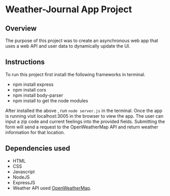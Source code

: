 # Weather-Journal App Project

## Overview

The purpose of this project was to create an asynchronous web app that uses a web API and user data to dynamically update the UI. 

## Instructions

To run this project first install the following frameworks in terminal.

* npm install express
* npm install cors
* npm install body-parser
* npm install to get the node modules

After installed the above , run `node server.js` in the terminal. Once the app is running visit localhost:3005 in the browser to view the app. The user can input a zip code and current feelings into the provided fields. Submitting the form will send a request to the OpenWeatherMap API and return weather information for that location.

## Dependencies used

* HTML
* CSS
* Javascript
* NodeJS
* ExpressJS
* Weather API used [OpenWeatherMap](https://openweathermap.org/).
